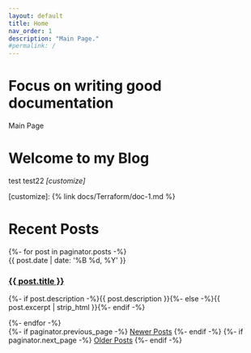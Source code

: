 ```yaml
---
layout: default
title: Home
nav_order: 1
description: "Main Page."
#permalink: /
---
```


# Focus on writing good documentation

Main Page
<h1>Welcome to my Blog</h1>

test
test22
*[customize]*


[customize]: {% link docs/Terraform/doc-1.md %}

<div class="home" id="home">
	<h1 class="pageTitle">Recent Posts</h1>
	<div class="posts noList">
		{%- for post in paginator.posts -%}
		<article>
			<span class="date">{{ post.date | date: '%B %d, %Y' }}</span>
			<h3>
				<a class="post-link" href="{{ post.url }}">{{ post.title }}</a>
			</h3>
			<p>
				{%- if post.description -%}{{ post.description }}{%- else -%}{{
				post.excerpt | strip_html }}{%- endif -%}
			</p>
		</article>
		{%- endfor -%}
	</div>
	<!-- Pagination links -->
	<div class="pagination">
		{%- if paginator.previous_page -%}
		<a
			href="{{ paginator.previous_page_path }}"
			class="previous button__outline"
			>Newer Posts</a
		>
		{%- endif -%} {%- if paginator.next_page -%}
		<a href="{{ paginator.next_page_path }}" class="next button__outline"
			>Older Posts</a
		>
		{%- endif -%}
	</div>
</div>